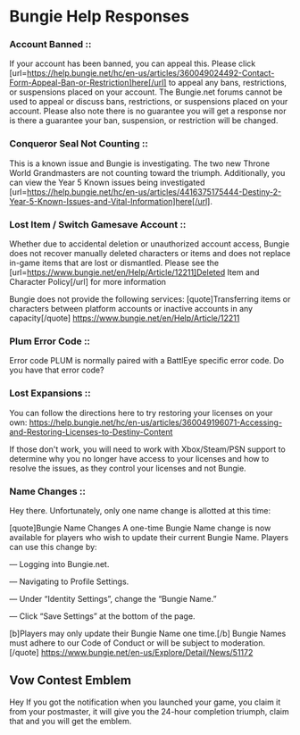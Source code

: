# Bungie Help Responses
### Account Banned ::
If your account has been banned, you can appeal this. Please click [url=https://help.bungie.net/hc/en-us/articles/360049024492-Contact-Form-Appeal-Ban-or-Restriction]here[/url] to appeal any bans, restrictions, or suspensions placed on your account. The Bungie.net forums cannot be used to appeal or discuss bans, restrictions, or suspensions placed on your account. Please also note there is no guarantee you will get a response nor is there a guarantee your ban, suspension, or restriction will be changed.

### Conqueror Seal Not Counting ::
This is a known issue and Bungie is investigating. The two new Throne World Grandmasters are not counting toward the triumph. Additionally, you can view the Year 5 Known issues being investigated [url=https://help.bungie.net/hc/en-us/articles/4416375175444-Destiny-2-Year-5-Known-Issues-and-Vital-Information]here[/url].

### Lost Item / Switch Gamesave Account ::
Whether due to accidental deletion or unauthorized account access, Bungie does not recover manually deleted characters or items and does not replace in-game items that are lost or dismantled. Please see the [url=https://www.bungie.net/en/Help/Article/12211]Deleted Item and Character Policy[/url] for more information


Bungie does not provide the following services:
[quote]Transferring items or characters between platform accounts or inactive accounts in any capacity[/quote]
https://www.bungie.net/en/Help/Article/12211


### Plum Error Code ::
Error code PLUM is normally paired with a BattlEye specific error code. Do you have that error code?

### Lost Expansions ::
You can follow the directions here to try restoring your licenses on your own: https://help.bungie.net/hc/en-us/articles/360049196071-Accessing-and-Restoring-Licenses-to-Destiny-Content

If those don't work, you will need to work with Xbox/Steam/PSN support to determine why you no longer have access to your licenses and how to resolve the issues, as they control your licenses and not Bungie.

### Name Changes ::
Hey there. Unfortunately, only one name change is allotted at this time:

[quote]Bungie Name Changes
A one-time Bungie Name change is now available for players who wish to update their current Bungie Name. Players can use this change by:

— Logging into Bungie.net.

— Navigating to Profile Settings.

— Under “Identity Settings”, change the “Bungie Name.”

— Click “Save Settings” at the bottom of the page.

[b]Players may only update their Bungie Name one time.[/b] Bungie Names must adhere to our Code of Conduct or will be subject to moderation.[/quote]
https://www.bungie.net/en-us/Explore/Detail/News/51172

## Vow Contest Emblem
Hey
If you got the notification when you launched your game, you claim it from your postmaster, it will give you the 24-hour completion triumph, claim that and you will get the emblem.
